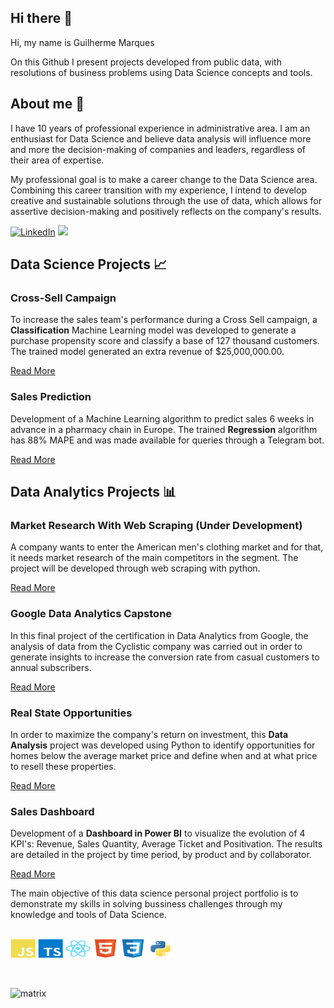 ## Hi there 👋

Hi, my name is Guilherme Marques

On this Github I present projects developed from public data, with resolutions of business problems using Data Science concepts and tools. 

## About me 🚀

I have 10 years of professional experience in administrative area. I am an enthusiast for Data Science and believe data analysis will influence more and more the decision-making of companies and leaders, regardless of their area of expertise.

My professional goal is to make a career change to the Data Science area. Combining this career transition with my experience, I intend to develop creative and sustainable solutions through the use of data, which allows for assertive decision-making and positively reflects on the company's results.

 <a href="https://www.linkedin.com/in/guilherme-marques-48174421b/">
         <img alt="LinkedIn" src="https://img.shields.io/badge/LinkedIn-0077B5?style=for-the-badge&logo=linkedin&logoColor=white"></a>
 <a href="https://wa.me/5535984094692" target="_blank">
         <img src="https://img.shields.io/badge/WhatsApp-25D366?style=for-the-badge&logo=whatsapp&logoColor=white" target="_blank"></a> 

## Data Science Projects 📈

### Cross-Sell Campaign
To increase the sales team's performance during a Cross Sell campaign, a **Classification** Machine Learning model was developed to generate a purchase propensity score and classify a base of 127 thousand customers. The trained model generated an extra revenue of $25,000,000.00. 

[Read More]()

### Sales Prediction
Development of a Machine Learning algorithm to predict sales 6 weeks in advance in a pharmacy chain in Europe. The trained **Regression** algorithm has 88% MAPE and was made available for queries through a Telegram bot. 

[Read More]()

## Data Analytics Projects 📊

### Market Research With Web Scraping (Under Development)
A company wants to enter the American men's clothing market and for that, it needs market research of the main competitors in the segment. The project will be developed through web scraping with python.

[Read More]()

### Google Data Analytics Capstone
In this final project of the certification in Data Analytics from Google, the analysis of data from the Cyclistic company was carried out in order to generate insights to increase the conversion rate from casual customers to annual subscribers. 

[Read More]()

### Real State Opportunities
In order to maximize the company's return on investment, this **Data Analysis** project was developed using Python to identify opportunities for homes below the average market price and define when and at what price to resell these properties. 

[Read More]()

### Sales Dashboard
Development of a **Dashboard in Power BI** to visualize the evolution of 4 KPI's: Revenue, Sales Quantity, Average Ticket and Positivation. The results are detailed in the project by time period, by product and by collaborator. 

[Read More]()

The main objective of this data science personal project portfolio is to demonstrate my skills in solving bussiness challenges through my knowledge and tools of Data Science.
 
<div style="display: inline_block"><br>
  <img align="center" alt="GUI-Js" height="30" width="40" src="https://raw.githubusercontent.com/devicons/devicon/master/icons/javascript/javascript-plain.svg">
  <img align="center" alt="GUI-Ts" height="30" width="40" src="https://raw.githubusercontent.com/devicons/devicon/master/icons/typescript/typescript-plain.svg">
  <img align="center" alt="GUI-React" height="30" width="40" src="https://raw.githubusercontent.com/devicons/devicon/master/icons/react/react-original.svg">
  <img align="center" alt="GUI-HTML" height="30" width="40" src="https://raw.githubusercontent.com/devicons/devicon/master/icons/html5/html5-original.svg">
  <img align="center" alt="GUI-CSS" height="30" width="40" src="https://raw.githubusercontent.com/devicons/devicon/master/icons/css3/css3-original.svg">
  <img align="center" alt="GUI-Python" height="30" width="40" src="https://raw.githubusercontent.com/devicons/devicon/master/icons/python/python-original.svg">
</div> 
 <BR>

<br>  
  
  
![matrix](https://www.imagensanimadas.com/data/media/568/matrix-imagem-animada-0013.gif)

</div>
